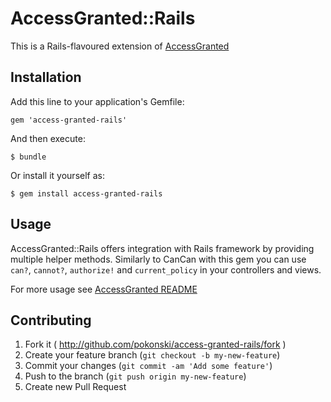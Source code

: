 # AccessGranted::Rails

This is a Rails-flavoured extension of [AccessGranted](https://github.com/pokonski/access-granted)

## Installation

Add this line to your application's Gemfile:

    gem 'access-granted-rails'

And then execute:

    $ bundle

Or install it yourself as:

    $ gem install access-granted-rails

## Usage

AccessGranted::Rails offers integration with Rails framework by providing multiple helper methods.
Similarly to CanCan with this gem you can use `can?`, `cannot?`, `authorize!` and `current_policy` in your controllers and views.

For more usage see [AccessGranted README](https://github.com/pokonski/access-granted)

## Contributing

1. Fork it ( http://github.com/pokonski/access-granted-rails/fork )
2. Create your feature branch (`git checkout -b my-new-feature`)
3. Commit your changes (`git commit -am 'Add some feature'`)
4. Push to the branch (`git push origin my-new-feature`)
5. Create new Pull Request
